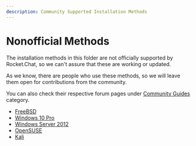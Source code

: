 ```yaml
---
description: Community Supported Installation Methods
---
```


# Nonofficial Methods

The installation methods in this folder are not officially supported by Rocket.Chat, so we can't assure that these are working or updated.

As we know, there are people who use these methods, so we will leave them open for contributions from the community.

You can also check their respective forum pages under [Community Guides](https://forums.rocket.chat/c/community-guides) category.

* [FreeBSD](freebsd/)
* [Windows 10 Pro](windows-10-pro.md)
* [Windows Server 2012](windows-server.md)
* [OpenSUSE](opensuse.md)
* [Kali](../manual-installation/kali-linux.md)

